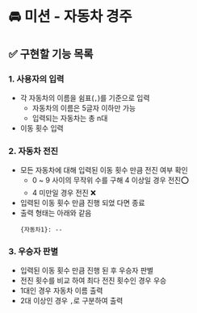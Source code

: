 # 🚘 미션 - 자동차 경주

## ✅ 구현할 기능 목록
### 1. 사용자의 입력
- 각 자동차의 이름을 쉼표(`,`)를 기준으로 입력
  - 자동차의 이름은 5글자 이하만 가능
  - 입력되는 자동차는 총 n대
- 이동 횟수 입력

### 2. 자동차 전진
- 모든 자동차에 대해 입력된 이동 횟수 만큼 전진 여부 확인
  - 0 ~ 9 사이의 무작위 수를 구해 4 이상일 경우 전진⭕ ️
  - 4 미만일 경우 전진 ❌
- 입력된 이동 횟수 만큼 진행 되었 다면 종료
- 출력 형태는 아래와 같음
  ```
  {자동차1}: --
  ```
### 3. 우승자 판별
- 입력된 이동 횟수 만큼 진행 된 후 우승자 판별
- 전진 횟수를 비교 하여 최다 전진 횟수인 경우 우승
- 1대인 경우 자동차 이름 출력
- 2대 이상인 경우 `,`로 구분하여 출력